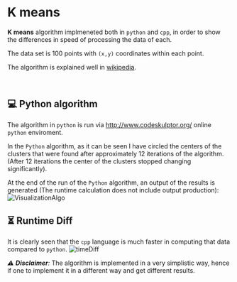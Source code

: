 # K means 

**K means** algorithm implmeneted both in `python` and `cpp`, in order to show the differences in speed of processing the data of each.

The data set is 100 points with `(x,y)` coordinates within each point.

The algorithm is explained well in [wikipedia](https://en.wikipedia.org/wiki/K-means_clustering).

<br/>


## 💻 Python algorithm
The algorithm in `python` is run via http://www.codeskulptor.org/ online `python` enviroment.

In the `Python` algorithm, as it can be seen I have circled the centers of the clusters that were found after approximately 12 iterations of the algorithm. (After 12 iterations the center of the clusters stopped changing significantly).


At the end of the run of the `Python` algorithm, an output of the results is generated (The runtime calculation does not include output production):
![VisualizationAlgo](https://user-images.githubusercontent.com/15849186/77537448-ccee0980-6ea6-11ea-9397-bd12d95a9432.PNG)

## :hourglass_flowing_sand: Runtime Diff
It is clearly seen that the `cpp` language is much faster in computing that data compared to `python`.
![timeDiff](https://user-images.githubusercontent.com/15849186/77539537-34f21f00-6eaa-11ea-8467-48067713b050.PNG)

*:warning: **Disclaimer**:* The algorithm is implemented in a very simplistic way, hence if one to implement it in a different way and get different results.


